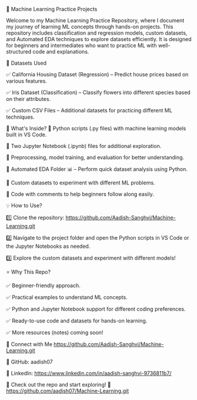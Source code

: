 📌 Machine Learning Practice Projects

Welcome to my Machine Learning Practice Repository, where I document my journey of learning ML concepts through hands-on projects. This repository includes classification and regression models, custom datasets, and Automated EDA techniques to explore datasets efficiently. It is designed for beginners and intermediates who want to practice ML with well-structured code and explanations.

📂 Datasets Used

✅ California Housing Dataset (Regression) – Predict house prices based on various features.

✅ Iris Dataset (Classification) – Classify flowers into different species based on their attributes.

✅ Custom CSV Files – Additional datasets for practicing different ML techniques.

🚀 What's Inside? 🔹 Python scripts (.py files) with machine learning models built in VS Code.

🔹 Two Jupyter Notebook (.ipynb) files for additional exploration.

🔹 Preprocessing, model training, and evaluation for better understanding.

🔹 Automated EDA Folder 📊 – Perform quick dataset analysis using Python.

🔹 Custom datasets to experiment with different ML problems.

🔹 Code with comments to help beginners follow along easily.

💡 How to Use? 

1️⃣ Clone the repository: https://github.com/Aadish-Sanghvi/Machine-Learning.git

2️⃣ Navigate to the project folder and open the Python scripts in VS Code or the Jupyter Notebooks as needed.

3️⃣ Explore the custom datasets and experiment with different models!

⭐ Why This Repo?

✅ Beginner-friendly approach.

✅ Practical examples to understand ML concepts.

✅ Python and Jupyter Notebook support for different coding preferences.

✅ Ready-to-use code and datasets for hands-on learning.

✅ More resources (notes) coming soon!

🔗 Connect with Me https://github.com/Aadish-Sanghvi/Machine-Learning.git

📌 GitHub: aadish07

📌 LinkedIn: https://www.linkedin.com/in/aadish-sanghvi-9736811b7/

🔗 Check out the repo and start exploring! 🚀 https://github.com/aadish07/Machine-Learning.git
